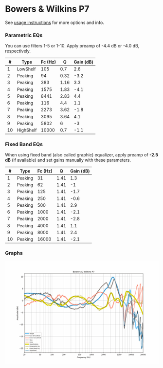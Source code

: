 # Bowers & Wilkins P7
See [usage instructions](https://github.com/jaakkopasanen/AutoEq#usage) for more options and info.

### Parametric EQs
You can use filters 1-5 or 1-10. Apply preamp of -4.4 dB or -4.0 dB, respectively.

|   # | Type      |   Fc (Hz) |    Q |   Gain (dB) |
|-----|-----------|-----------|------|-------------|
|   1 | LowShelf  |       105 | 0.7  |         2.6 |
|   2 | Peaking   |        94 | 0.32 |        -3.2 |
|   3 | Peaking   |       383 | 1.16 |         3.3 |
|   4 | Peaking   |      1575 | 1.83 |        -4.1 |
|   5 | Peaking   |      8441 | 2.83 |         4.4 |
|   6 | Peaking   |       116 | 4.4  |         1.1 |
|   7 | Peaking   |      2273 | 3.62 |        -1.8 |
|   8 | Peaking   |      3095 | 3.64 |         4.1 |
|   9 | Peaking   |      5802 | 6    |        -3   |
|  10 | HighShelf |     10000 | 0.7  |        -1.1 |

### Fixed Band EQs
When using fixed band (also called graphic) equalizer, apply preamp of **-2.5 dB** (if available) and set gains manually with these parameters.

|   # | Type    |   Fc (Hz) |    Q |   Gain (dB) |
|-----|---------|-----------|------|-------------|
|   1 | Peaking |        31 | 1.41 |         1.3 |
|   2 | Peaking |        62 | 1.41 |        -1   |
|   3 | Peaking |       125 | 1.41 |        -1.7 |
|   4 | Peaking |       250 | 1.41 |        -0.6 |
|   5 | Peaking |       500 | 1.41 |         2.9 |
|   6 | Peaking |      1000 | 1.41 |        -2.1 |
|   7 | Peaking |      2000 | 1.41 |        -2.8 |
|   8 | Peaking |      4000 | 1.41 |         1.1 |
|   9 | Peaking |      8000 | 1.41 |         2.4 |
|  10 | Peaking |     16000 | 1.41 |        -2.1 |

### Graphs
![](./Bowers%20&%20Wilkins%20P7.png)
